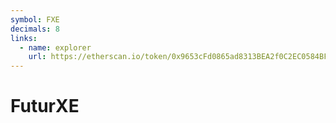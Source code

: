 ```yaml
---
symbol: FXE
decimals: 8
links:
  - name: explorer
    url: https://etherscan.io/token/0x9653cFd0865ad8313BEA2f0C2EC0584BFd05115B
---
```


# FuturXE
